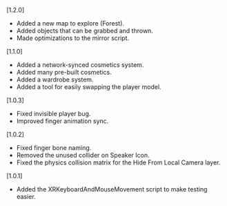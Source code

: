 [1.2.0]
- Added a new map to explore (Forest).
- Added objects that can be grabbed and thrown.
- Made optimizations to the mirror script.

[1.1.0]
- Added a network-synced cosmetics system.
- Added many pre-built cosmetics.
- Added a wardrobe system.
- Added a tool for easily swapping the player model.

[1.0.3]
- Fixed invisible player bug.
- Improved finger animation sync.

[1.0.2]
- Fixed finger bone naming.
- Removed the unused collider on Speaker Icon.
- Fixed the physics collision matrix for the Hide From Local Camera layer.

[1.0.1]
- Added the XRKeyboardAndMouseMovement script to make testing easier.

